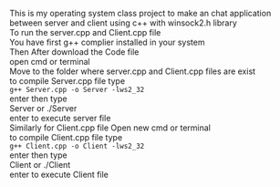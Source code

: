 This is my operating system class project to make an chat application between server and client using c++ with winsock2.h library
<br>
To run the server.cpp and Client.cpp file 
<br>
You have first g++ complier installed in your system 
<br>
Then After download the Code file
<br>
open cmd or terminal <br> 
Move to the folder where server.cpp and Client.cpp files are exist
<br>
to compile Server.cpp file type <br>
<code>g++ Server.cpp -o Server -lws2_32</code>
<br>
enter then type 
<br>
Server or ./Server
<br>enter to execute server file
<br>
Similarly for Client.cpp file Open new cmd or terminal
<br>
to compile Client.cpp file type <br>
<code>g++ Client.cpp -o Client -lws2_32</code>
<br>
enter then type 
<br>
Client or ./Client
<br>enter to execute Client file
<br>